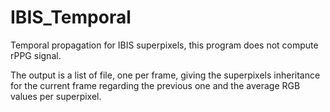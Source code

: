 # IBIS_Temporal
Temporal propagation for IBIS superpixels, this program does not compute rPPG signal.

The output is a list of file, one per frame, giving the superpixels inheritance for the current frame regarding the previous one and the average RGB values per superpixel.
